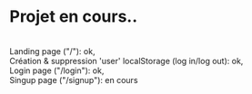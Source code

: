 # Projet en cours..
<br/>
Landing page ("/"): ok, <br/>
Création & suppression 'user' localStorage (log in/log out): ok, <br/>
Login page ("/login"): ok, <br/>
Singup page ("/signup"): en cours<br/>
